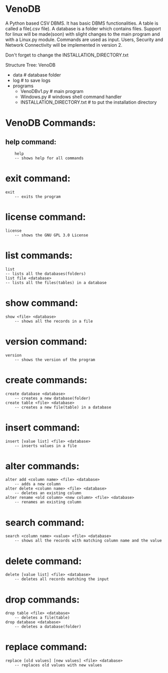 # VenoDB
A Python based CSV DBMS.
It has basic DBMS functionalities. 
A table is called a file(.csv file).
A database is a folder which contains files.
Support for linux will be made(soon) with slight changes to the main program and with a Linux.py module.
Commands are used as input.
Users, Security and Network Connectivity will be implemented in version 2.

Don't forget to change the INSTALLATION_DIRECTORY.txt

Structure Tree:
VenoDB
- data # database folder
- log # to save logs
- programs
  - VenoDBv1.py # main program
  - Windows.py # windows shell command handler
  - INSTALLATION_DIRECTORY.txt # to put the installation directory
  
# VenoDB Commands:

## help command:
        help
        -- shows help for all commands

# exit command:
    exit
        -- exits the program

# license command:
    license
        -- shows the GNU GPL 3.0 License

# list commands:
    list
    -- lists all the databases(folders)
    list file <database>
    -- lists all the files(tables) in a database

# show command:
    show <file> <database>
        -- shows all the records in a file

# version command:
    version
        -- shows the version of the program

# create commands:
    create database <database>
        -- creates a new database(folder)
    create table <file> <database>
        -- creates a new file(table) in a database

# insert command:
    insert [value list] <file> <database>
        -- inserts values in a file

# alter commands:
    alter add <column name> <file> <database>
        -- adds a new column
    alter delete <column name> <file> <database>
        -- deletes an existing column
    alter rename <old column> <new column> <file> <database>
        -- renames an existing column

# search command:
    search <column name> <value> <file> <database>
        -- shows all the records with matching column name and the value

# delete command:
    delete [value list] <file> <database>
        -- deletes all records matching the input

# drop commands:
    drop table <file> <database>
        -- deletes a file(table)
    drop database <database>
        -- deletes a database(folder)

# replace command:
    replace [old values] [new values] <file> <database>
        -- replaces old values with new values
